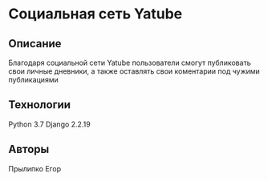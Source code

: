 # Социальная сеть Yatube
## Описание
Благодаря социальной сети Yatube пользователи смогут публиковать свои личные дневники,
а также оставлять свои коментарии под чужими публикациями 
## Технологии
Python 3.7 Django 2.2.19
## Авторы
Прылипко Егор